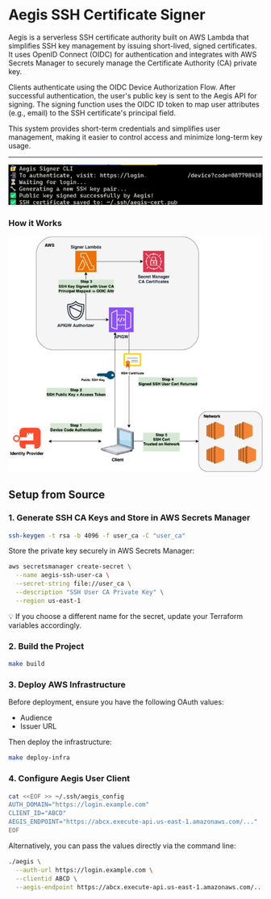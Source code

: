 # Aegis SSH Certificate Signer

Aegis is a serverless SSH certificate authority built on AWS Lambda that simplifies SSH key management by issuing short-lived, signed certificates. It uses OpenID Connect (OIDC) for authentication and integrates with AWS Secrets Manager to securely manage the Certificate Authority (CA) private key.

Clients authenticate using the OIDC Device Authorization Flow. After successful authentication, the user's public key is sent to the Aegis API for signing. The signing function uses the OIDC ID token to map user attributes (e.g., email) to the SSH certificate's principal field.

This system provides short-term credentials and simplifies user management, making it easier to control access and minimize long-term key usage.

---



![aegis client](./img/client.png)

### How it Works 
![diagram](./img/diagram.png)


## Setup from Source

### 1. Generate SSH CA Keys and Store in AWS Secrets Manager

```bash
ssh-keygen -t rsa -b 4096 -f user_ca -C "user_ca"
```

Store the private key securely in AWS Secrets Manager:
```bash
aws secretsmanager create-secret \
  --name aegis-ssh-user-ca \
  --secret-string file://user_ca \
  --description "SSH User CA Private Key" \
  --region us-east-1
```
💡 If you choose a different name for the secret, update your Terraform variables accordingly.

### 2. Build the Project

```bash
make build
```

### 3.  Deploy AWS Infrastructure

Before deployment, ensure you have the following OAuth values:
- Audience
- Issuer URL

Then deploy the infrastructure:

```bash
make deploy-infra
```

### 4. Configure Aegis User Client
```bash
cat <<EOF >> ~/.ssh/aegis_config
AUTH_DOMAIN="https://login.example.com"
CLIENT_ID="ABCD"
AEGIS_ENDPOINT="https://abcx.execute-api.us-east-1.amazonaws.com/..."
EOF
```

Alternatively, you can pass the values directly via the command line:
```bash
./aegis \
  --auth-url https://login.example.com \
  --clientid ABCD \
  --aegis-endpoint https://abcx.execute-api.us-east-1.amazonaws.com/...
```



